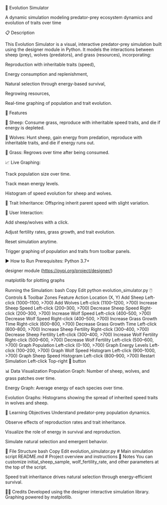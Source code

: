 🧬 Evolution Simulator

A dynamic simulation modeling predator-prey ecosystem dynamics and evolution of traits over time

📋 Description

This Evolution Simulator is a visual, interactive predator-prey simulation built using the designer module in Python. It models the interactions between sheep (prey), wolves (predators), and grass (resources), incorporating:

Reproduction with inheritable traits (speed),

Energy consumption and replenishment,

Natural selection through energy-based survival,

Regrowing resources,

Real-time graphing of population and trait evolution.

🧩 Features

🐑 Sheep: Consume grass, reproduce with inheritable speed traits, and die if energy is depleted.

🐺 Wolves: Hunt sheep, gain energy from predation, reproduce with inheritable traits, and die if energy runs out.

🌱 Grass: Regrows over time after being consumed.

📈 Live Graphing:

Track population size over time.

Track mean energy levels.

Histogram of speed evolution for sheep and wolves.

🧪 Trait Inheritance: Offspring inherit parent speed with slight variation.

🧠 User Interaction:

Add sheep/wolves with a click.

Adjust fertility rates, grass growth, and trait evolution.

Reset simulation anytime.

Trigger graphing of population and traits from toolbar panels.

▶️ How to Run
Prerequisites:
Python 3.7+

designer module (https://pypi.org/project/designer/)

matplotlib for plotting graphs

Running the Simulation:
bash
Copy
Edit
python evolution_simulator.py
🖱️ Controls & Toolbar Zones
Feature	Action	Location (X, Y)
Add Sheep	Left-click	(1000–1100, >700)
Add Wolves	Left-click	(1100–1200, >700)
Increase Sheep Speed	Left-click	(200–300, >700)
Decrease Sheep Speed	Right-click	(200–300, >700)
Increase Wolf Speed	Left-click	(400–500, >700)
Decrease Wolf Speed	Right-click	(400–500, >700)
Increase Grass Growth Time	Right-click	(600–800, >700)
Decrease Grass Growth Time	Left-click	(600–800, >700)
Increase Sheep Fertility	Right-click	(300–400, >700)
Decrease Sheep Fertility	Left-click	(300–400, >700)
Increase Wolf Fertility	Right-click	(500–600, >700)
Decrease Wolf Fertility	Left-click	(500–600, >700)
Graph Population	Left-click	(0–100, >700)
Graph Energy Levels	Left-click	(100–200, >700)
Graph Wolf Speed Histogram	Left-click	(900–1000, >700)
Graph Sheep Speed Histogram	Left-click	(800–900, >700)
Restart Simulation	Left-click	Top-right 🔄 button

📊 Data Visualization
Population Graph: Number of sheep, wolves, and grass patches over time.

Energy Graph: Average energy of each species over time.

Evolution Graphs: Histograms showing the spread of inherited speed traits in wolves and sheep.

🧠 Learning Objectives
Understand predator-prey population dynamics.

Observe effects of reproduction rates and trait inheritance.

Visualize the role of energy in survival and reproduction.

Simulate natural selection and emergent behavior.

📁 File Structure
bash
Copy
Edit
evolution_simulator.py        # Main simulation script
README.md                     # Project overview and instructions
📌 Notes
You can customize initial_sheep_sample, wolf_fertility_rate, and other parameters at the top of the script.

Speed trait inheritance drives natural selection through energy-efficient survival.

👨‍🔬 Credits
Developed using the designer interactive simulation library.
Graphing powered by matplotlib.


